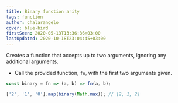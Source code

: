 ```yaml
---
title: Binary function arity
tags: function
author: chalarangelo
cover: blue-bird
firstSeen: 2020-05-13T13:36:36+03:00
lastUpdated: 2020-10-18T23:04:45+03:00
---
```


Creates a function that accepts up to two arguments, ignoring any additional arguments.

- Call the provided function, `fn`, with the first two arguments given.

```js
const binary = fn => (a, b) => fn(a, b);
```

```js
['2', '1', '0'].map(binary(Math.max)); // [2, 1, 2]
```
